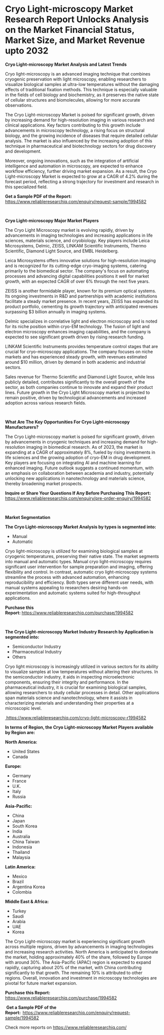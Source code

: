 <p><h1>Cryo Light-microscopy Market Research Report Unlocks Analysis on the Market Financial Status, Market Size, and Market Revenue upto 2032</h1></p><p><strong>Cryo Light-microscopy Market Analysis and Latest Trends</strong></p>
<p><p>Cryo light-microscopy is an advanced imaging technique that combines cryogenic preservation with light microscopy, enabling researchers to visualize biological samples at ultra-low temperatures without the damaging effects of traditional fixation methods. This technique is especially valuable in the fields of cell biology and biochemistry, as it preserves the native state of cellular structures and biomolecules, allowing for more accurate observations.</p><p>The Cryo Light-microscopy Market is poised for significant growth, driven by increasing demand for high-resolution imaging in various research and clinical applications. Key factors contributing to this growth include advancements in microscopy technology, a rising focus on structural biology, and the growing incidence of diseases that require detailed cellular analysis. The market is also influenced by the increasing adoption of this technique in pharmaceutical and biotechnology sectors for drug discovery and development.</p><p>Moreover, ongoing innovations, such as the integration of artificial intelligence and automation in microscopy, are expected to enhance workflow efficiency, further driving market expansion. As a result, the Cryo Light-microscopy Market is expected to grow at a CAGR of 4.2% during the forecast period, reflecting a strong trajectory for investment and research in this specialized field.</p></p>
<p><strong>Get a Sample PDF of the Report:&nbsp;</strong> <a href="https://www.reliableresearchiq.com/enquiry/request-sample/1994582?utm_campaign=2730&utm_medium=2&utm_source=Github&utm_content=ia&utm_term=02032025&utm_id=cryo-light-microscopy">https://www.reliableresearchiq.com/enquiry/request-sample/1994582</a></p>
<p>&nbsp;</p>
<p><strong>Cryo Light-microscopy Major Market Players</strong></p>
<p><p>The Cryo Light Microscopy market is evolving rapidly, driven by advancements in imaging technologies and increasing applications in life sciences, materials science, and cryobiology. Key players include Leica Microsystems, Delmic, ZEISS, LINKAM Scientific Instruments, Thermo Scientific, Diamond Light Source, and EMBL Heidelberg.</p><p>Leica Microsystems offers innovative solutions for high-resolution imaging and is recognized for its cutting-edge cryo-imaging systems, catering primarily to the biomedical sector. The company's focus on automating processes and advancing digital capabilities positions it well for market growth, with an expected CAGR of over 6% through the next five years.</p><p>ZEISS is another formidable player, known for its premium optical systems. Its ongoing investments in R&D and partnerships with academic institutions facilitate a steady market presence. In recent years, ZEISS has expanded its product portfolio, cementing its growth trajectory with anticipated revenues surpassing $3 billion annually in imaging systems.</p><p>Delmic specializes in correlative light and electron microscopy and is noted for its niche position within cryo-EM technology. The fusion of light and electron microscopy enhances imaging capabilities, and the company is expected to see significant growth driven by rising research funding.</p><p>LINKAM Scientific Instruments provides temperature control stages that are crucial for cryo-microscopy applications. The company focuses on niche markets and has experienced steady growth, with revenues estimated around $10 million, driven by demand in both academic and industrial sectors.</p><p>Sales revenue for Thermo Scientific and Diamond Light Source, while less publicly detailed, contributes significantly to the overall growth of the sector, as both companies continue to innovate and expand their product lines. Future growth in the Cryo Light Microscopy market is projected to remain positive, driven by technological advancements and increased adoption across various research fields.</p></p>
<p>&nbsp;</p>
<p><strong>What Are The Key Opportunities For Cryo Light-microscopy Manufacturers?</strong></p>
<p><p>The Cryo Light-microscopy market is poised for significant growth, driven by advancements in cryogenic techniques and increasing demand for high-resolution imaging in biomedical research. As of 2023, the market is expanding at a CAGR of approximately 8%, fueled by rising investments in life sciences and the growing adoption of cryo-EM in drug development. Key players are focusing on integrating AI and machine learning for enhanced imaging. Future outlook suggests a continued momentum, with an emphasis on collaboration between academia and industry, potentially unlocking new applications in nanotechnology and materials science, thereby broadening market prospects.</p></p>
<p><strong>Inquire or Share Your Questions If Any Before Purchasing This Report:</strong> <a href="https://www.reliableresearchiq.com/enquiry/pre-order-enquiry/1994582?utm_campaign=2730&utm_medium=2&utm_source=Github&utm_content=ia&utm_term=02032025&utm_id=cryo-light-microscopy">https://www.reliableresearchiq.com/enquiry/pre-order-enquiry/1994582</a></p>
<p>&nbsp;</p>
<p><strong>Market Segmentation</strong></p>
<p><strong>The Cryo Light-microscopy Market Analysis by types is segmented into:</strong></p>
<p><ul><li>Manual</li><li>Automatic</li></ul></p>
<p><p>Cryo light-microscopy is utilized for examining biological samples at cryogenic temperatures, preserving their native state. The market segments into manual and automatic types. Manual cryo light-microscopy requires significant user intervention for sample preparation and imaging, offering flexibility and control. In contrast, automatic cryo light-microscopy systems streamline the process with advanced automation, enhancing reproducibility and efficiency. Both types serve different user needs, with manual systems appealing to researchers desiring hands-on experimentation and automatic systems suited for high-throughput applications.</p></p>
<p><strong>Purchase this Report:&nbsp;</strong><a href="https://www.reliableresearchiq.com/purchase/1994582?utm_campaign=2730&utm_medium=2&utm_source=Github&utm_content=ia&utm_term=02032025&utm_id=cryo-light-microscopy">https://www.reliableresearchiq.com/purchase/1994582</a></p>
<p>&nbsp;</p>
<p><strong>The Cryo Light-microscopy Market Industry Research by Application is segmented into:</strong></p>
<p><ul><li>Semiconductor Industry</li><li>Pharmaceutical Industry</li><li>Others</li></ul></p>
<p><p>Cryo light microscopy is increasingly utilized in various sectors for its ability to visualize samples at low temperatures without altering their structures. In the semiconductor industry, it aids in inspecting microelectronic components, ensuring their integrity and performance. In the pharmaceutical industry, it is crucial for examining biological samples, allowing researchers to study cellular processes in detail. Other applications span materials science and nanotechnology, where it assists in characterizing materials and understanding their properties at a microscopic level.</p></p>
<p><a href="https://www.reliableresearchiq.com/cryo-light-microscopy-r1994582?utm_campaign=2730&utm_medium=2&utm_source=Github&utm_content=ia&utm_term=02032025&utm_id=cryo-light-microscopy">&nbsp;https://www.reliableresearchiq.com/cryo-light-microscopy-r1994582</a></p>
<p><strong>In terms of Region, the Cryo Light-microscopy Market Players available by Region are:</strong></p>
<p>
    <p> <strong> North America: </strong>
        <ul>
            <li>United States</li>
            <li>Canada</li>
        </ul>
        </p> 
    <p> <strong> Europe: </strong>
        <ul>
            <li>Germany</li>
            <li>France</li>
            <li>U.K.</li>
            <li>Italy</li>
            <li>Russia</li>
        </ul>
        </p> 
    <p> <strong> Asia-Pacific: </strong>
        <ul>
            <li>China</li>
            <li>Japan</li>
            <li>South Korea</li>
            <li>India</li>
            <li>Australia</li>
            <li>China Taiwan</li>
            <li>Indonesia</li>
            <li>Thailand</li>
            <li>Malaysia</li>
        </ul>
        </p> 
    <p> <strong> Latin America: </strong>
        <ul>
            <li>Mexico</li>
            <li>Brazil</li>
            <li>Argentina Korea</li>
            <li>Colombia</li>
        </ul>
        </p> 
    <p> <strong> Middle East & Africa: </strong>
        <ul>
            <li>Turkey</li>
            <li>Saudi</li>
            <li>Arabia</li>
            <li>UAE</li>
            <li>Korea</li>
        </ul>
    </p>
    </p>
<p><p>The Cryo Light-microscopy market is experiencing significant growth across multiple regions, driven by advancements in imaging technologies and increasing research activities. North America is anticipated to dominate the market, holding approximately 40% of the share, followed by Europe with around 30%. The Asia-Pacific (APAC) region is expected to expand rapidly, capturing about 20% of the market, with China contributing significantly to that growth. The remaining 10% is attributed to other regions. Overall, innovation and investment in microscopy technologies are pivotal for future market expansion.</p></p>
<p><strong>Purchase this Report: </strong><a href="https://www.reliableresearchiq.com/purchase/1994582?utm_campaign=2730&utm_medium=2&utm_source=Github&utm_content=ia&utm_term=02032025&utm_id=cryo-light-microscopy">https://www.reliableresearchiq.com/purchase/1994582</a></p>
<p>&nbsp;<strong>Get a Sample PDF of the Report:&nbsp;&nbsp;</strong><a href="https://www.reliableresearchiq.com/enquiry/request-sample/1994582?utm_campaign=2730&utm_medium=2&utm_source=Github&utm_content=ia&utm_term=02032025&utm_id=cryo-light-microscopy">https://www.reliableresearchiq.com/enquiry/request-sample/1994582</a></p>
<p><strong></strong></p>
<p>Check more reports on <a href="https://www.reliableresearchiq.com/?utm_campaign=2730&utm_medium=2&utm_source=Github&utm_content=ia&utm_term=02032025&utm_id=cryo-light-microscopy">https://www.reliableresearchiq.com/</a></p>